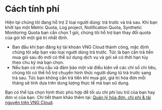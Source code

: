 # Cách tính phí

Hiện tại chúng tôi đang hỗ trợ 2 loại người dùng: trả trước và trả sau. Khi bạn khởi tạo một Metric Quota, Log project, Notification Quota, Synthetic Monitoring Quota bạn cần chọn 1 gói, chúng tôi hỗ trợ bạn thay đổi quota của gói tới một giá trị nhất định.&#x20;

* Ban đầu khi bạn đăng ký tài khoản VNG Cloud thành công, mặc định chúng tôi xếp bạn vào loại người dùng trả trước. Tức là bạn cần trả tiền mua gói sau đó mới có thể sử dụng dịch vụ và gói sẽ có thời hạn tùy theo chu kỳ mà bạn chọn.
* Nếu bạn có nhu cầu và đảm bảo một vài điều kiện về các chỉ số chi tiêu, chúng tôi có thể hỗ trợ chuyển hình thức người dùng từ trả trước sang trả sau. Tức bạn không cần trả tiền khi mua gói, giá trị hóa đơn mỗi tháng sẽ tính dựa trên dung lượng thực tế mà bạn sử dụng.&#x20;

Bạn có thể lựa chọn hình thức phù hợp để tối ưu chi phí lưu trữ của bạn hay đơn vị của bạn. Chi tiết tham khảo thêm tại: [Quản lý hóa đơn, chi phí & tài nguyên trên VNG Cloud](../quan-ly-hoa-don-chi-phi-and-tai-nguyen-tren-vng-cloud/).
